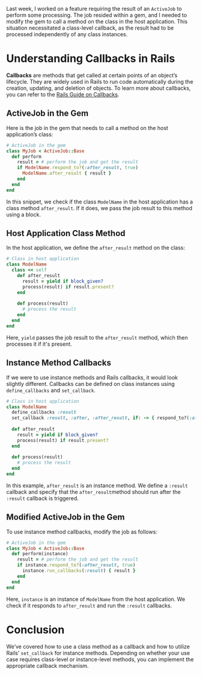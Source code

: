 Last week, I worked on a feature requiring the result of an `ActiveJob` to perform some processing. The job resided within a gem, and I needed to modify the gem to call a method on the class in the host application. This situation necessitated a class-level callback, as the result had to be processed independently of any class instances.

Understanding Callbacks in Rails
================================

**Callbacks** are methods that get called at certain points of an object’s lifecycle. They are widely used in Rails to run code automatically during the creation, updating, and deletion of objects. To learn more about callbacks, you can refer to the [Rails Guide on Callbacks](https://guides.rubyonrails.org/active_record_callbacks.html).

ActiveJob in the Gem
--------------------

Here is the job in the gem that needs to call a method on the host application’s class:

```ruby
# ActiveJob in the gem  
class MyJob < ActiveJob::Base  
  def perform  
    result = # perform the job and get the result  
    if ModelName.respond_to?(:after_result, true)  
      ModelName.after_result { result }  
    end  
  end  
end
```

In this snippet, we check if the class `ModelName` in the host application has a class method `after_result`. If it does, we pass the job result to this method using a block.

Host Application Class Method
-----------------------------

In the host application, we define the `after_result` method on the class:

```ruby
# Class in host application  
class ModelName
  class << self
    def after_result  
      result = yield if block_given?  
      process(result) if result.present?  
    end  
  
    def process(result)  
      # process the result  
    end  
  end
end
```

Here, `yield` passes the job result to the `after_result` method, which then processes it if it's present.

Instance Method Callbacks
-------------------------

If we were to use instance methods and Rails callbacks, it would look slightly different. Callbacks can be defined on class instances using `define_callbacks` and `set_callback`.

```ruby
# Class in host application  
class ModelName  
  define_callbacks :result  
  set_callback :result, :after, :after_result, if: -> { respond_to?(:after_result, true) }  
  
  def after_result  
    result = yield if block_given?  
    process(result) if result.present?  
  end  
  
  def process(result)  
    # process the result  
  end  
end
```

In this example, `after_result` is an instance method. We define a `:result` callback and specify that the `after_result`method should run after the `:result` callback is triggered.

Modified ActiveJob in the Gem
-----------------------------

To use instance method callbacks, modify the job as follows:

```ruby
# ActiveJob in the gem  
class MyJob < ActiveJob::Base  
  def perform(instance)  
    result = # perform the job and get the result  
    if instance.respond_to?(:after_result, true)  
      instance.run_callbacks(:result) { result }  
    end  
  end  
end
```

Here, `instance` is an instance of `ModelName` from the host application. We check if it responds to `after_result` and run the `:result` callbacks.

Conclusion
==========

We’ve covered how to use a class method as a callback and how to utilize Rails’ `set_callback` for instance methods. Depending on whether your use case requires class-level or instance-level methods, you can implement the appropriate callback mechanism.
